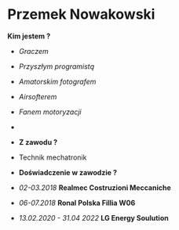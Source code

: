 # Przemek Nowakowski

**Kim jestem ?**
- *Graczem*
- *Przyszłym programistą*
- *Amatorskim fotografem*
- *Airsofterem*
- *Fanem motoryzacji*
- 
- **Z zawodu ?**
- Technik mechatronik

- **Doświadczenie w zawodzie ?**
- *02-03.2018*    **Realmec Costruzioni Meccaniche** 
- *06-07.2018*   **Ronal Polska Fillia W06**
- *13.02.2020 - 31.04 2022*   **LG Energy Soulution**


